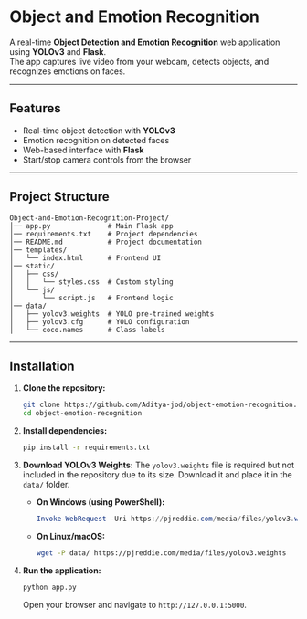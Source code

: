 # Object and Emotion Recognition

A real-time **Object Detection and Emotion Recognition** web application using **YOLOv3** and **Flask**.  
The app captures live video from your webcam, detects objects, and recognizes emotions on faces.

---

## Features
- Real-time object detection with **YOLOv3**
- Emotion recognition on detected faces
- Web-based interface with **Flask**
- Start/stop camera controls from the browser

---

## Project Structure

```
Object-and-Emotion-Recognition-Project/
│── app.py              # Main Flask app
│── requirements.txt    # Project dependencies
│── README.md           # Project documentation
│── templates/
│   └── index.html      # Frontend UI
│── static/
│   ├── css/
│   │   └── styles.css  # Custom styling
│   └── js/
│       └── script.js   # Frontend logic
│── data/
│   ├── yolov3.weights  # YOLO pre-trained weights
│   ├── yolov3.cfg      # YOLO configuration
│   └── coco.names      # Class labels
```


---

## Installation

1. **Clone the repository:**
   ```bash
   git clone https://github.com/Aditya-jod/object-emotion-recognition.git
   cd object-emotion-recognition
   ```

2. **Install dependencies:**
   ```bash
   pip install -r requirements.txt
   ```

3. **Download YOLOv3 Weights:**
   The `yolov3.weights` file is required but not included in the repository due to its size. Download it and place it in the `data/` folder.

   *   **On Windows (using PowerShell):**
       ```powershell
       Invoke-WebRequest -Uri https://pjreddie.com/media/files/yolov3.weights -OutFile "data\yolov3.weights"
       ```
   *   **On Linux/macOS:**
       ```bash
       wget -P data/ https://pjreddie.com/media/files/yolov3.weights
       ```

4. **Run the application:**
   ```bash
   python app.py
   ```
   Open your browser and navigate to `http://127.0.0.1:5000`.
